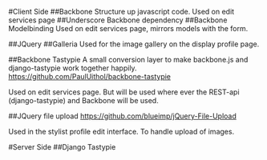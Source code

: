 
#Client Side
##Backbone
Structure up javascript code.
Used on edit services page
##Underscore
Backbone dependency
##Backbone Modelbinding
Used on edit services page, mirrors models with the form.

##JQuery
##Galleria
Used for the image gallery on the display profile page.

##Backbone Tastypie
A small conversion layer to make backbone.js and django-tastypie work together happily.
https://github.com/PaulUithol/backbone-tastypie

Used on edit services page. But will be used where ever the REST-api (django-tastypie) and Backbone will be used.


##JQuery file upload 
https://github.com/blueimp/jQuery-File-Upload

Used in the stylist profile edit interface. To handle upload of images.


#Server Side
##Django Tastypie
##

